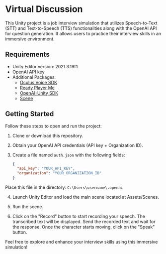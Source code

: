 # Virtual Discussion

This Unity project is a job interview simulation that utilizes Speech-to-Text (STT) and Text-to-Speech (TTS) functionalities along with the OpenAI API for question generation. It allows users to practice their interview skills in an immersive environment.

## Requirements
- Unity Editor version: 2021.3.19f1
- OpenAI API key
- Additional Packages:
  - [Oculus Voice SDK](https://developer.oculus.com/documentation/unity)
  - [Ready Player Me](https://readyplayer.me/)
  - [OpenAI-Unity SDK](https://github.com/srcnalt/OpenAI-Unity)
  - [Scene](https://www.cgtrader.com/items/3174279/download-page)

## Getting Started
Follow these steps to open and run the project:

1. Clone or download this repository.

2. Obtain your OpenAI API credentials (API key + Organization ID).

3. Create a file named `auth.json` with the following fields:
   ```json
   {
     "api_key": "YOUR_API_KEY",
     "organization": "YOUR_ORGANIZATION_ID"
   }
Place this file in the directory: `C:\Users\username\.openai`

4. Launch Unity Editor and load the main scene located at Assets/Scenes.

5. Run the scene.

5. Click on the "Record" button to start recording your speech. The transcribed text will be displayed. Send the recorded text and wait for the response. Once the character starts moving, click on the "Speak" button.

Feel free to explore and enhance your interview skills using this immersive simulation!
